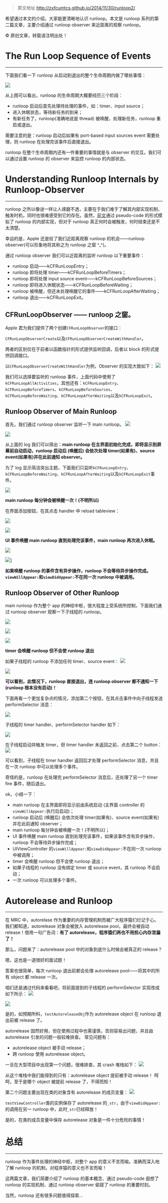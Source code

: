 > 原文地址 http://zxfcumtcs.github.io/2014/11/30/runloop2/

希望通过本文的介绍，大家能更清晰地认识 runloop。本文是 runloop 系列的第二篇文章，主要介绍通过 runloop observer 来近距离的观察 runloop。

© 原创文章，转载请注明出处！

# The Run Loop Sequence of Events

* * *

下面我们看一下 runloop 从启动到退出的整个生命周期内做了哪些事情：

![](http://sylarimage.oss-cn-shenzhen.aliyuncs.com/2019-03-23-054440.jpg)

从上图可以看出，runloop 的生命周期大概要经历三个阶段：

*   runloop 启动后首先处理待处理的事件，如：timer、input source；
*   进入休眠状态，等待新任务的到来；
*   有新任务了，runloop(准确地说是 thread) 被唤醒，处理新任务，runloop 重启或退出。

需要注意的是：runloop 启动后如果有 port-based input sources event 需要处理，则 runloop 在处理完该事件后直接退出。

runloop 在整个生命周期内还有一件重要的事情就是与 observer 的交互。我们可以通过设置 runloop 的 observer 来监控 runloop 的内部状态。



# Understanding Runloop Internals by Runloop-Observer

* * *

runloop 之所以像谜一样让人琢磨不透，主要在于我们难于了解其内部实现机制、触发时机，同时也很难感受到它的存在。虽然，[前文](http://zxfcumtcs.github.io/2014/11/15/runloop/)通过 pseudo-code 的形式模拟了 runloop 的内部实现，但对于 runloop 真正何时会被触发，何时结束还是不太清楚。

幸运的是，Apple 还是给了我们近距离观察 runloop 的机会——runloop observer(可以形象地将其称之为 runloop 之窗 ^_^)。

通过 runloop observer 我们可以近距离的监听 runloop 以下重要事件：

*   runloop 启动——kCFRunLoopEntry；
*   runloop 即将处理 timer——kCFRunLoopBeforeTimers；
*   runloop 即将处理 input source event——kCFRunLoopBeforeSources；
*   runloop 即将进入休眠状态——kCFRunLoopBeforeWaiting；
*   runloop 被唤醒，但还未处理唤醒它的事件——kCFRunLoopAfterWaiting；
*   runloop 退出——kCFRunLoopExit。

## CFRunLoopObserver —— runloop 之窗。

Apple 君为我们提供了两个创建`CFRunLoopObserver`的接口：

`CFRunLoopObserverCreate`以及`CFRunLoopObserverCreateWithHandler`。

两者的区别仅在于前者以函数指针的形式提供监听回调，后者以 block 的形式提供回调接口。

以`CFRunLoopObserverCreateWithHandler`为例，Observer 的实现大致如下：
![](http://sylarimage.oss-cn-shenzhen.aliyuncs.com/2019-03-23-054507.jpg)

我们可以选择要监听的 runloop 事件，上面代码中使用了`kCFRunLoopAllActivities`，其他还有：`kCFRunLoopEntry`、`kCFRunLoopBeforeTimers`、`kCFRunLoopBeforeSources`、`kCFRunLoopBeforeWaiting`、`kCFRunLoopAfterWaiting`以及`kCFRunLoopExit`。

## Runloop Observer of Main Runloop

首先，我们通过 runloop observer 监听一下 main runloop。
![](http://sylarimage.oss-cn-shenzhen.aliyuncs.com/2019-03-23-054520.png)

![](http://sylarimage.oss-cn-shenzhen.aliyuncs.com/2019-03-23-054530.png)

从上面的 log 我们可以得出：**main runloop 在主界面初始化完成，即将显示到屏幕前自动启动，runloop 启动后 (唤醒后) 会依次处理 timer(如果有)、source event(如果有)并在此前通知 observer。**

为了 log 显示简洁突出主题，下面我们只监听`kCFRunLoopEntry`、`kCFRunLoopBeforeWaiting`、`kCFRunLoopAfterWaiting`以及`kCFRunLoopExit`事件。

![](http://sylarimage.oss-cn-shenzhen.aliyuncs.com/2019-03-23-054545.jpg)

**main runloop 每分钟会被唤醒一次！(不明所以)**

在界面添加按钮，在其点击 handler 中 reload tableview：

![](http://sylarimage.oss-cn-shenzhen.aliyuncs.com/2019-03-23-054559.png)



![](http://sylarimage.oss-cn-shenzhen.aliyuncs.com/2019-03-23-054613.png)

**UI 事件唤醒 main runloop 直到处理完该事件，main runloop 再次进入休眠。**

![](http://sylarimage.oss-cn-shenzhen.aliyuncs.com/2019-03-23-054632.png)

![](http://sylarimage.oss-cn-shenzhen.aliyuncs.com/2019-03-23-054639.png)]

**如果唤醒 runloop 的事件含有异步操作，runloop 不会等待异步操作完成。`viewWillAppear:`和`viewDidAppear:`不在同一次 runloop 中被调用。**

## Runloop Observer of Other Runloop

main runloop 作为整个 app 的神经中枢，很大程度上受系统所控制，下面我们通过 runloop observer 观察一下子线程的 runloop。

![](http://sylarimage.oss-cn-shenzhen.aliyuncs.com/2019-03-23-054707.png)



![](http://sylarimage.oss-cn-shenzhen.aliyuncs.com/2019-03-23-054712.png)



![](http://sylarimage.oss-cn-shenzhen.aliyuncs.com/2019-03-23-054728.png)



**timer 会唤醒 runloop 但不会使 runloop 退出**

如果子线程的 runloop 不添加任何 timer、source event：
![](http://sylarimage.oss-cn-shenzhen.aliyuncs.com/2019-03-23-054748.png)



![](http://sylarimage.oss-cn-shenzhen.aliyuncs.com/2019-03-23-054803.png)



**可以看到，此情况下，runloop 直接退出，连 runloop observer 都不通知一下 (runloop 根本没有启动)！**

下面再看一个更加复杂点的情况，添加第二个按钮，在其点击事件中向子线程发送 performSelector 消息：

![](http://sylarimage.oss-cn-shenzhen.aliyuncs.com/2019-03-23-054904.png)



子线程的 timer handler、performSelector handler 如下：

![](http://sylarimage.oss-cn-shenzhen.aliyuncs.com/2019-03-23-054914.png)



在子线程启动并触发 timer，但 timer handler 未返回之前，点击第二个 button：
![](http://sylarimage.oss-cn-shenzhen.aliyuncs.com/2019-03-23-054941.png)



可以看到，子线程在 timer handler 返回后才处理 performSelector 消息，并且在一次 runloop 中可以处理多个事件。

奇怪的是，runloop 在处理完 performSelector 消息后，还处理了另一个 timer fire 事件，随后退出。

ok，小结一下：

*   main runloop 在主界面即将显示前由系统启动 (主界面 controller 的 `viewWillAppear:`执行后启动)；
*   runloop 启动后 (唤醒后) 会依次处理 timer(如果有)、source event(如果有)并在此前通知 observer；
*   main runloop 每分钟会被唤醒一次！(不明所以)；
*   UI 事件唤醒 main runloop 直到处理完该事件，如果该事件含有异步操作，runloop 不会等待异步操作完成；
*   UIViewController 的`viewWillAppear:`和`viewDidAppear:`不在同一次 runloop 中被调用；
*   timer 会唤醒 runloop 但不会使 runloop 退出；
*   如果子线程的 runloop 没有绑定 timer 或 source event，其 runloop 不会启动；
*   一次 runloop 可以处理多个事件。

# Autorelease and Runloop

* * *

在 MRC 中，autorelase 作为重要的内存管理机制而被广大程序猿们烂记于心。我们都知道，autorelease 对象会被放入 autorelease pool，最终会被自动 release！借用一句广告词：**有了 autorelease，程序猿们再也不用担心内存泄漏了！**

那么，问题来了：autorelease pool 中的对象到底什么时候会被真正的 release？

嗯，这也是一道很好的面试题！

答案也很简单，每次 runloop 退出前都会处理 autorelease pool——将其中的所有 object 都 release 一次。

咱们还是通过代码来看看吧，将前面提到的子线程的 performSelector 实现改成如下所示：
![](http://sylarimage.oss-cn-shenzhen.aliyuncs.com/2019-03-23-055000.png)



![](http://sylarimage.oss-cn-shenzhen.aliyuncs.com/2019-03-23-055013.png)

是的，如预期所料，`testAutoreleaseObj`作为 autorelease object 在 runloop 退出前被 release 了。

autorelease 固然好用，但在使用过程中也需谨慎，否则容易出问题，并且由 autorelease 引发的问题一般较难排查。
常见问题有：

*   autorelease object 被手动 release；
*   跨 runloop 使用 autorelease object。

一旦在大型项目中出现第一个问题，很难排查，其 crash 堆栈如下：
![](http://sylarimage.oss-cn-shenzhen.aliyuncs.com/2019-03-23-055025.png)

从这个堆栈中我们能得到的只有：autorelease object 提前被手动 release！
呵呵，至于是哪个 object 被提前 release 了，不得而知！

第二个问题主要出现在类的对象含有 autorelease 的成员变量：
![](http://sylarimage.oss-cn-shenzhen.aliyuncs.com/2019-03-23-055044.png)



`testViewController`类的实例保存了 autorelease 的`_str`，由于`viewDidAppear:`的调用在另一 runloop 中，此时`_str`已经释放！

是的，在类的成员变量中保存 autorelease 对象是一件十分危险的事情！

# 总结

* * *

runloop 作为事件处理的神经中枢，对整个 app 的意义不言而喻。准确而深入地了解 runloop 的机制，对程序猿的意义也不言而喻！

这两篇文章，我们简要介绍了 runloop 的基本概念、通过 pseudo-code 遐想了 runloop 的实现机制、通过 runloop observer 偷窥了 runloop 的重要时刻。

当然，runloop 还有很多问题值得探索…
